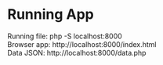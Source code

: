 # Running App

<div style="display: flex; flex-direction: column;">
  <div>Running file: php -S localhost:8000</div>
  <div>Browser app: http://localhost:8000/index.html</div>
  <div>Data JSON: http://localhost:8000/data.php</div>
</div>
